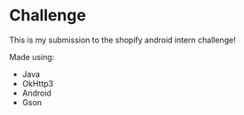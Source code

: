 # Challenge

This is my submission to the shopify android intern challenge!

Made using:
- Java
- OkHttp3
- Android
- Gson
